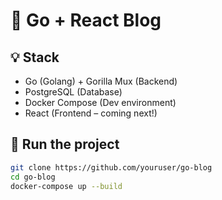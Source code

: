# 📝 Go + React Blog

## 💡 Stack
- Go (Golang) + Gorilla Mux (Backend)
- PostgreSQL (Database)
- Docker Compose (Dev environment)
- React (Frontend – coming next!)

## 🚀 Run the project

```bash
git clone https://github.com/youruser/go-blog
cd go-blog
docker-compose up --build
```